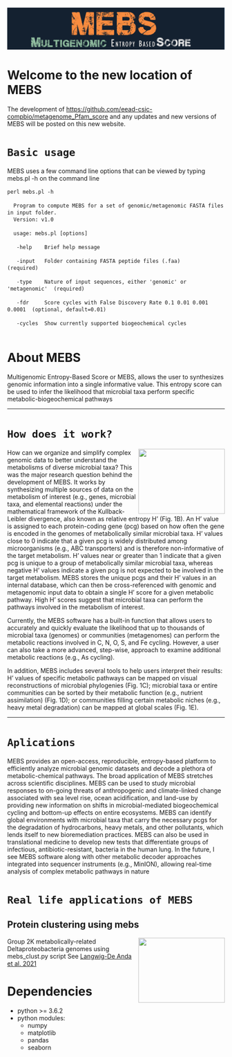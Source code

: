 ![MEBS](./images/MEBS.png) 

# Welcome to the new location of MEBS 

The development of  https://github.com/eead-csic-compbio/metagenome_Pfam_score   and any updates and new versions of MEBS will be posted on this new website.


# `Basic usage`

MEBS uses a few  command line options that can  be viewed by typing mebs.pl -h on the command line

```
perl mebs.pl -h 

  Program to compute MEBS for a set of genomic/metagenomic FASTA files in input folder.
  Version: v1.0

  usage: mebs.pl [options] 

   -help    Brief help message
   
   -input   Folder containing FASTA peptide files (.faa)                  (required)

   -type    Nature of input sequences, either 'genomic' or 'metagenomic'  (required)

   -fdr     Score cycles with False Discovery Rate 0.1 0.01 0.001 0.0001  (optional, default=0.01)

   -cycles  Show currently supported biogeochemical cycles
   
```

# About MEBS


 Multigenomic Entropy-Based Score or MEBS, allows the user to synthesizes genomic information into a single informative value. This entropy score can be used to infer the likelihood that microbial taxa perform specific metabolic-biogeochemical pathways

---

# `How does it work?`

<img src="https://valdeanda.github.io/mebs/images/mebs_overview.png" width="200" height="150" align="right">

How can we organize and simplify complex genomic data to better understand the metabolisms of diverse microbial taxa? This was the major research question behind the development of MEBS. It works by synthesizing multiple sources of data on the metabolism of interest (e.g., genes, microbial taxa, and elemental reactions) under the mathematical framework of the Kullback-Leibler divergence, also known as relative entropy H’ (Fig. 1B). An H’ value is assigned to each protein-coding gene (pcg) based on how often the gene is encoded in the genomes of metabolically similar microbial taxa. H’ values close to 0 indicate that a given pcg is widely distributed among microorganisms (e.g., ABC transporters) and is therefore non-informative of the target metabolism. H’ values near or greater than 1 indicate that a given pcg is unique to a group of metabolically similar microbial taxa, whereas negative H’ values indicate a given pcg is not expected to be involved in the target metabolism. MEBS stores the unique pcgs and their H’ values in an internal database, which can then be cross-referenced with genomic and metagenomic input data to obtain a single H’ score for a given metabolic pathway. High H’ scores suggest that microbial taxa can perform the pathways involved in the metabolism of interest.

Currently, the MEBS software has a built-in function that allows users to accurately and quickly evaluate the likelihood that up to thousands of microbial taxa (genomes) or communities (metagenomes) can perform the metabolic reactions involved in C, N, O, S, and Fe cycling. However, a user can also take a more advanced, step-wise, approach to examine additional metabolic reactions (e.g., As cycling).

In addition, MEBS includes several tools to help users interpret their results: H’ values of specific metabolic pathways can be mapped on visual reconstructions of microbial phylogenies (Fig. 1C); microbial taxa or entire communities can be sorted by their metabolic function (e.g., nutrient assimilation) (Fig. 1D); or communities filling certain metabolic niches (e.g., heavy metal degradation) can be mapped at global scales (Fig. 1E).

---
 
# `Aplications` 

MEBS provides an open-access, reproducible, entropy-based platform to efficiently analyze microbial genomic datasets and decode a plethora of metabolic-chemical pathways. The broad application of MEBS stretches across scientific disciplines. MEBS can be used to study microbial responses to on-going threats of anthropogenic and climate-linked change associated with sea level rise, ocean acidification, and land-use by providing new information on shifts in microbial-mediated biogeochemical cycling and bottom-up effects on entire ecosystems. MEBS can identify global environments with microbial taxa that carry the necessary pcgs for the degradation of hydrocarbons, heavy metals, and other pollutants, which lends itself to new bioremediation practices. MEBS can also be used in translational medicine to develop new tests that differentiate groups of infectious, antibiotic-resistant, bacteria in the human lung. In the future, I see MEBS software along with other metabolic decoder approaches integrated into sequencer instruments (e.g., MinION), allowing real-time analysis of complex metabolic pathways in nature


# `Real life applications of MEBS`

## Protein clustering using mebs  
<img src="https://valdeanda.github.io/mebs/images/deltas.png" width="200" height="150" align="right">

 Group 2K metabolically-related Deltaproteobacteria genomes using mebs_clust.py script 
 See [Langwig-De Anda et al. 2021](https://www.nature.com/articles/s41396-021-01057-y)










# Dependencies

- python >= 3.6.2
- python modules:
  - numpy
  - matplotlib
  - pandas
  - seaborn

















































